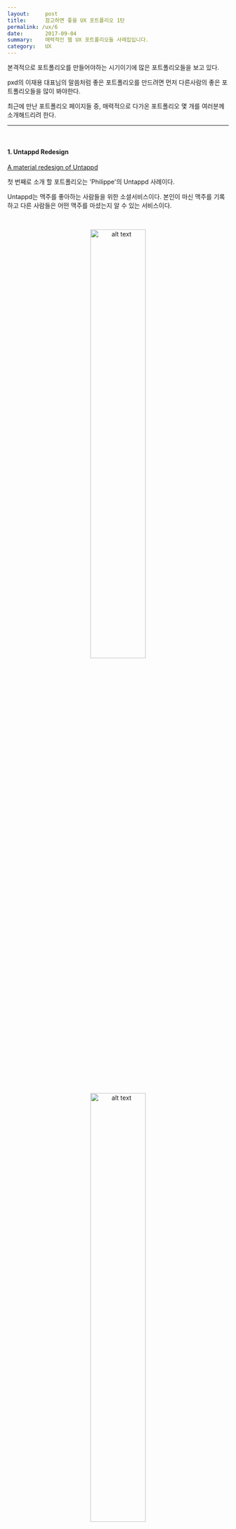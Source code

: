 ```yaml
---
layout:     post
title:      참고하면 좋을 UX 포트폴리오 1탄
permalink: /ux/6
date:       2017-09-04
summary:    매력적인 웹 UX 포트폴리오들 사례집입니다.
category: 	UX
---
```


본격적으로 포트폴리오를 만들어야하는 시기이기에 많은 포트폴리오들을 보고 있다.

pxd의 이재용 대표님의 말씀처럼 좋은 포트폴리오를 만드려면 먼저 다른사람의 좋은 포트폴리오들을 많이 봐야한다.

최근에 만난 포트폴리오 페이지들 중, 매력적으로 다가온 포트폴리오 몇 개를 여러분께 소개해드리려 한다.

- - -

<br> 

#### 1. Untappd Redesign

[A material redesign of Untappd](http://philkt.me/untappd)

첫 번째로 소개 할 포트폴리오는 'Philippe'의 Untappd 사례이다.

Untappd는 맥주를 좋아하는 사람들을 위한 소셜서비스이다. 본인이 마신 맥주를 기록하고 다른 사람들은 어떤 맥주를 마셨는지 알 수 있는 서비스이다.

<br> 

<p align ="middle">	
 <img src="https://untappd.akamaized.net/blog-assets/v3_blog_1.jpg" alt="alt text" width = "50%">
</p>

<p align ="middle">	
 <img src="https://untappd.akamaized.net/assets/custom/homepage/images/phone-discover-crop-right-v3.png 
" alt="alt text" width = "50%">
</p>

{: refdef: style="text-align: center;"}
###### _대략 이런 로고와 UI를 가졌다._   출처: Untappd 홈페이지 
{: refdef}

<br>

Philippe은 이 untappd를 열렬히 이용하는 사용자였고 서비스를 이용하다 불편한 점이 보여 자기가 직접 redesign을 해보자고 생각했다고 한다. 


이 사례에서는 디자인을 위한 survey 진행 - survey 결과 분석 및 인사이트 도출 - 도출한 인사이트를 mockup 제작에 활용 이라는 플로우를 제작자가 어떻게 진행했을까를 살펴보면 좋을 것 같다.

- - -

#### 2. Spotify Redesign

[Spotify UX Analysis and Redesign](https://blog.prototypr.io/spotify-reverse-engineering-8f6a0d9850c8)


2번째 사례는 'Renee'의 Spotify 사례이다.

Spotify는 스트리밍 기반 음원 서비스이다. 우리가 쓰는 멜론, 지니와 유사한 서비스라고 생각하면 된다.

<br>

<p align ="middle">	
 <img src="http://www.scdn.co/i/_global/open-graph-default.png" alt="alt text" width = "50%">
</p>

<br>

포트폴리오의 주인공인 Renee는 Spotify를 많이 쓰는 사용자인데 서비스를 좋아하다보니 어떻게 하면 더 개선 시킬 수 있을까를 고민하다 이 프로젝트를 시행하게 됐다고 한다. 

이 사례는 Renee 본인의 관점을 많이 적용시켜 디자인을 한 사례인데 개인의 의견만 들어갔음에도 체계적이고 짜임새가 있다. 

또한 중간중간 좋은 아이디어들이 눈에 띄니 서비스 기획 시 참고하시면 좋을 것 같다.

- - -

#### 3. Uber Redesign

[Perfecting the Pickup](http://simonpan.com/work/uber/?ref=uxdesignweekly) 

마지막은 'Simon'의 Uber 사례이다.

Uber는 차량 공유 서비스이며 2010년 서비스를 시작해 지금은 기업가치 약 80조원에 육박할 정도로 거대한 서비스가 되었다.

<br>

<p align ="middle">	
 <img src="http://businessmodel.guru/wp-content/uploads/2016/01/uber-logo.png" alt="alt text" width = "50%">
</p>

<br>

Uber는 2016년에 App redesign을 하게 되었는데 여기에 포트폴리오 주인공인 Simon이 참여했다.

이 포트폴리오는 Simon이 참여한 redesign 프로젝트에 대한 내용이다. 

프로젝트 주제는 pick up experience 개선에 대한 내용인데 실제로 거리에서 사용자를 만나서 인터뷰하고 상황별 context를 고려해 디자인 한 점이 인상적이다.

또한 기존에는 사용자들이 현재 위치를 기반으로 기다리는 등 서비스가 정적으로 이용되었다면 서비스 개선 이후에는 탑승하기 위한 최적의 위치, 도착지까지 최소한으로 걸리는 탑승 위치로 사용자가 움직이는 등 좀 더 동적으로 사용자들이 서비스를 이용할 수 있게 한 관점의 전환이 인상적이다.

<br>

{% include youtubeplayer.html id="I1DdoN6NLDg" %}

<br>

실제로 이 프로젝트는 2016년 말에 런칭 되었다. 실제로 반영 된 사례이기 때문에 더 유심히 보면 좋을 것 같다.




